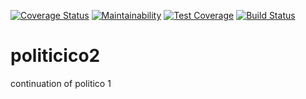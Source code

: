 [![Coverage Status](https://coveralls.io/repos/github/successgilli/politicico2/badge.svg?branch=develop)](https://coveralls.io/github/successgilli/politicico2?branch=develop)
[![Maintainability](https://api.codeclimate.com/v1/badges/7acfc19061e3b3eca890/maintainability)](https://codeclimate.com/github/successgilli/politicico2/maintainability)
[![Test Coverage](https://api.codeclimate.com/v1/badges/7acfc19061e3b3eca890/test_coverage)](https://codeclimate.com/github/successgilli/politicico2/test_coverage)
[![Build Status](https://travis-ci.org/successgilli/politicico2.svg?branch=develop)](https://travis-ci.org/successgilli/politicico2)
# politicico2
continuation of politico 1
